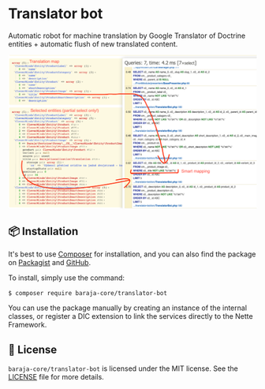 Translator bot
==============

Automatic robot for machine translation by Google Translator of Doctrine entities + automatic flush of new translated content.

![Basic logic explain](doc/basic-explain.png)

📦 Installation
---------------

It's best to use [Composer](https://getcomposer.org) for installation, and you can also find the package on
[Packagist](https://packagist.org/packages/baraja-core/translator-bot) and
[GitHub](https://github.com/baraja-core/translator-bot).

To install, simply use the command:

```
$ composer require baraja-core/translator-bot
```

You can use the package manually by creating an instance of the internal classes, or register a DIC extension to link the services directly to the Nette Framework.

📄 License
-----------

`baraja-core/translator-bot` is licensed under the MIT license. See the [LICENSE](https://github.com/baraja-core/template/blob/master/LICENSE) file for more details.
